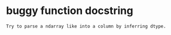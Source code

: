 # buggy function docstring

```text
Try to parse a ndarray like into a column by inferring dtype.
```
